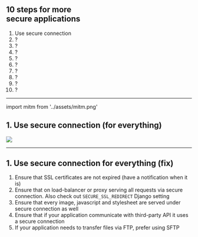 <!-- classes: ten-steps -->

## 10 steps for more<br />secure applications

<ol>
    <li className="active">Use secure connection</li>
    <li>?</li>
    <li>?</li>
    <li>?</li>
    <li>?</li>
    <li>?</li>
    <li>?</li>
    <li>?</li>
    <li>?</li>
    <li>?</li>
</ol>

<!-- note

On this slide we see a 10 steps checklist that we will be revisiting in the end.
We can see only first item right now, but other items will be revealed as we go,
and a link to the repository with complete steps will be available at the last slide.
We will start with easy to fix things and will go down the topics where automation tools
won't help you that much and you will be feeling scared and alone.

NEXT: The first item in the list might seem even too easy. Like it is 2020, browsers will show
his icon with a lock near the site address to give a hint that site is secure.
-->

---

<!-- sectionTitle: Secure Connection -->

import mitm from '../assets/mitm.png'

## 1. Use secure connection (for everything)

<img src={mitm} className="slide-bottom content-center" />

<!-- note

But what is overlooked, is that even if the site itself is served over secure connection,
if parts of it still using insecure HTTP connection to load images,
javascript files or stylesheets you can say that it is not using secure connection.

The resource that is requested via insecure connection can be modified and replaced by
malicious user listening to the traffic in the for example free public WiFi.
This is called a man in the middle attack, and you can see it in the picture.

In this picture attacker is spoofing the secure sertificate and imagine that with
insecure connection they don't even have to spoof any certificates.

- https://support.mozilla.org/en-US/kb/mixed-content-blocking-firefox

NEXT: If we have already a valid TSL certificate, what else
we need to check to ensure that our application truly using secure connection?
-->

---

## 1. Use secure connection for everything (fix)

1. Ensure that SSL certificates are not expired (have a notification when it is)
1. Ensure that on load-balancer or proxy serving all requests via secure connection.
    Also check out `SECURE_SSL_REDIRECT` Django setting
1. Ensure that every image, javascript and stylesheet are served under secure connection as well
1. Ensure that if your application communicate with third-party API it uses a secure connection
1. If your application needs to transfer files via FTP, prefer using SFTP

<!-- note

1. We need to Ensure that certificates are not expired (have a notification when it is)
1. Check framework settings related to the secure connection and how it can help you
1. Check that every image, javascript and stylesheet are served under secure connection

You can see that there is also mentions of FTP and third-party API connections. And it is here for a reason
- Even if your application security level is pretty good, if part of the system works with less
secure components - it is a weak spot that can be used as an attack vector.

With checking secure connection to our web application, we now sertain at least spoofing on
our application is a bit harder and requires more skills from attacker.
-->